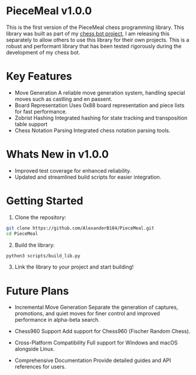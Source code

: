 # PieceMeal v1.0.0
This is the first version of the PieceMeal chess programming library. This library was built as part of my [chess bot project](https://github.com/AlexanderB184/Chess-Bot), I am releasing this separately to allow others to use this library for their own projects. This is a robust and performant library that has been tested rigorously during the development of my chess bot.

# Key Features
- Move Generation
A reliable move generation system, handling special moves such as castling and en passent.
-  Board Representation
Uses 0x88 board representation and piece lists for fast performance.
- Zobrist Hashing
Integrated hashing for state tracking and transposition table support
- Chess Notation Parsing
Integrated chess notation parsing tools.
# Whats New in v1.0.0
- Improved test coverage for enhanced reliability.
- Updated and streamlined build scripts for easier integration.
# Getting Started
1. Clone the repository:
``` bash
git clone https://github.com/AlexanderB184/PieceMeal.git
cd PieceMeal
````
2. Build the library:
``` bash
python3 scripts/build_lib.py
````
3. Link the library to your project and start building!

# Future Plans
- Incremental Move Generation
Separate the generation of captures, promotions, and quiet moves for finer control and improved performance in alpha-beta search.

- Chess960 Support
Add support for Chess960 (Fischer Random Chess).

- Cross-Platform Compatibility
Full support for Windows and macOS alongside Linux.

- Comprehensive Documentation
Provide detailed guides and API references for users.
